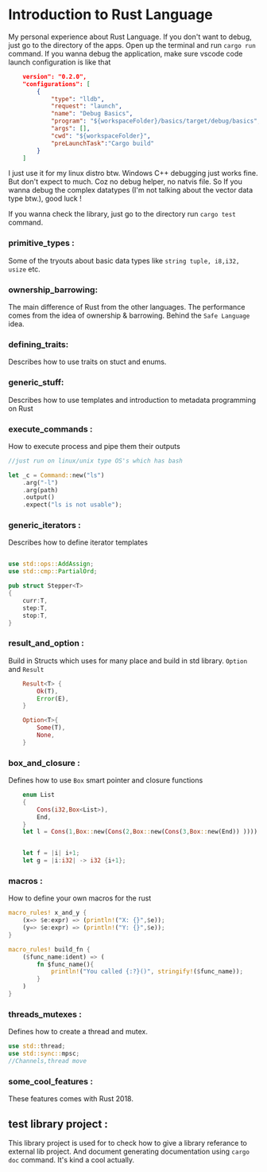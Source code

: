 # Introduction to Rust Language

My personal experience about Rust Language. If you don't want to debug, just go to the directory of the apps. Open up the terminal and run `cargo run` command. If you wanna debug the application, make sure vscode code launch configuration is like that 

```json
    version": "0.2.0",
    "configurations": [
        {
            "type": "lldb",
            "request": "launch",
            "name": "Debug Basics",
            "program": "${workspaceFolder}/basics/target/debug/basics",
            "args": [],
            "cwd": "${workspaceFolder}",
            "preLaunchTask":"Cargo build"
        }
    ]
```

I just use it for my linux distro btw. Windows C++ debugging just works fine. But don't expect to much. Coz no debug helper, no natvis file. So If you wanna debug the complex datatypes (I'm not talking about the vector data type btw.), good luck !

If you wanna check the library, just go to the directory run `cargo test` command.


### primitive_types : 
Some of the tryouts about basic data types 
like `string tuple, i8,i32, usize` etc.

### ownership_barrowing: 
The main difference of Rust from the other languages. The performance comes from the idea of ownership & barrowing. Behind the `Safe Language` idea.

### defining_traits:
Describes how to use traits on stuct and enums. 

### generic_stuff: 
Describes how to use templates and introduction to metadata programming on Rust

### execute_commands : 
How to execute process and pipe them their outputs

```rust
//just run on linux/unix type OS's which has bash

let _c = Command::new("ls")
    .arg("-l")
    .arg(path)
    .output()
    .expect("ls is not usable");
```

### generic_iterators : 
Describes how to define iterator templates 

```rust

use std::ops::AddAssign;
use std::cmp::PartialOrd;

pub struct Stepper<T>
{
    curr:T,
    step:T,
    stop:T,
}

```

### result_and_option : 
Build in Structs which uses for many place and build in std library. `Option` and `Result` 

```rust
    Result<T> {
        Ok(T),
        Error(E),
    }

    Option<T>{
        Some(T),
        None,
    }
```

### box_and_closure : 
Defines how to use `Box` smart pointer and closure functions 

```rust
    enum List
    {
        Cons(i32,Box<List>),
        End,
    }
    let l = Cons(1,Box::new(Cons(2,Box::new(Cons(3,Box::new(End)) ))));


    let f = |i| i+1;
    let g = |i:i32| -> i32 {i+1};

```

### macros : 
How to define your own macros for the rust


```rust 
macro_rules! x_and_y {
    (x=> $e:expr) => (println!("X: {}",$e));
    (y=> $e:expr) => (println!("Y: {}",$e));
}

macro_rules! build_fn {
    ($func_name:ident) => (
        fn $func_name(){
            println!("You called {:?}()", stringify!($func_name));
        }
    )
}

```
### threads_mutexes :
Defines how to create a thread and mutex.

```rust 
use std::thread;
use std::sync::mpsc;
//Channels,thread move

```
### some_cool_features : 
These features comes with Rust 2018. 

## test library project :
This library project is used for to check how to give a library referance to external lib project. And document generating documentation using `cargo doc` command. It's kind a cool actually. 
